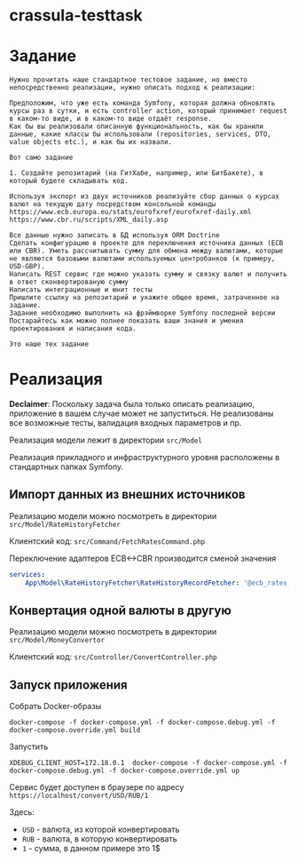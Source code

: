 # crassula-testtask

# Задание
```text
Нужно прочитать наше стандартное тестовое задание, но вместо непосредственно реализации, нужно описать подход к реализации:

Предположим, что уже есть команда Symfony, которая должна обновлять курсы раз в сутки, и есть controller action, который принимает request в каком-то виде, и в каком-то виде отдаёт response.
Как бы вы реализовали описанную функциональность, как бы хранили данные, какие классы бы использовали (repositories, services, DTO, value objects etc.), и как бы их назвали.

Вот само задание

1. Создайте репозитарий (на ГитХабе, например, или БитБакете), в который будете складывать код.

Используя экспорт из двух источников реализуйте сбор данных о курсах валют на текущую дату посредством консольной команды
https://www.ecb.europa.eu/stats/eurofxref/eurofxref-daily.xml
https://www.cbr.ru/scripts/XML_daily.asp

Все данные нужно записать в БД используя ORM Doctrine
Сделать конфигурацию в проекте для переключения источника данных (ECB или CBR). Уметь рассчитывать сумму для обмена между валютами, которые не являются базовыми валютами используемых центробанков (к примеру, USD-GBP).
Написать REST сервис где можно указать сумму и связку валют и получить в ответ сконвертированую сумму
Написать интеграционные и юнит тесты
Пришлите ссылку на репозитарий и укажите общее время, затраченное на задание.
Задание необходимо выполнить на фрэймворке Symfony последней версии
Постарайтесь как можно полнее показать ваши знания и умения проектирования и написания кода.

Это наше тех задание
```

# Реализация
**Declaimer**: Поскольку задача была только описать реализацию, приложение в вашем случае может не запуститься. Не реализованы все возможные тесты, валидация входных параметров и пр.

Реализация модели лежит в директории `src/Model`

Реализация прикладного и инфраструктурного уровня расположены в стандартных папках Symfony.

## Импорт данных из внешних источников
Реализацию модели можно посмотреть в директории `src/Model/RateHistoryFetcher`

Клиентский код: `src/Command/FetchRatesCommand.php`

Переключение адаптеров ECB<->CBR производится сменой значения
```yaml
services:
    App\Model\RateHistoryFetcher\RateHistoryRecordFetcher: '@ecb_rates_fetcher'
```

## Конвертация одной валюты в другую
Реализацию модели можно посмотреть в директории `src/Model/MoneyConvertor`

Клиентский код: `src/Controller/ConvertController.php`

## Запуск  приложения

Собрать Docker-образы
```shell
docker-compose -f docker-compose.yml -f docker-compose.debug.yml -f docker-compose.override.yml build
```
Запустить
```shell
XDEBUG_CLIENT_HOST=172.18.0.1  docker-compose -f docker-compose.yml -f docker-compose.debug.yml -f docker-compose.override.yml up
```

Сервис будет доступен в браузере по адресу `https://localhost/convert/USD/RUB/1`

Здесь:
* `USD` - валюта, из которой конвертировать
* `RUB` - валюта, в которую конвертировать
* `1` - сумма, в данном примере это 1$

